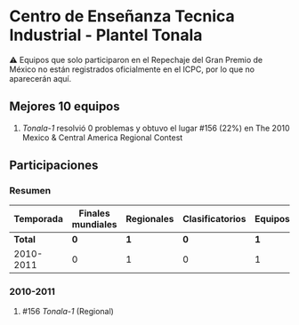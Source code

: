 ---
---

# Centro de Enseñanza Tecnica Industrial  - Plantel Tonala

:warning: Equipos que solo participaron en el Repechaje del Gran Premio de México no están registrados oficialmente en el ICPC, por lo que no aparecerán aquí.

## Mejores 10 equipos

1. _Tonala-1_ resolvió 0 problemas y obtuvo el lugar #156 (22%) en The 2010 Mexico & Central America Regional Contest

## Participaciones

### Resumen

| Temporada | Finales mundiales | Regionales | Clasificatorios | Equipos |
| --- | --- | --- | --- | --- |
| **Total** | **0** | **1** | **0** | **1** |
| 2010-2011 | 0 | 1 | 0 | 1 |

### 2010-2011

1. #156 _Tonala-1_ (Regional)



